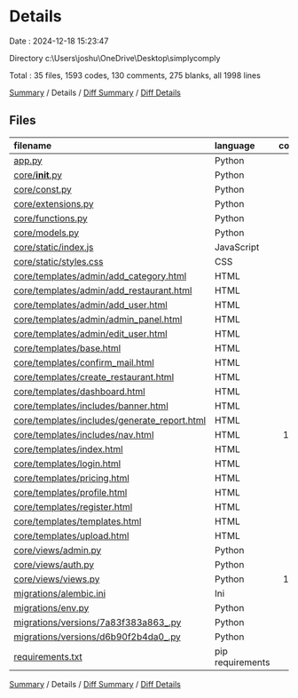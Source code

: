 # Details

Date : 2024-12-18 15:23:47

Directory c:\\Users\\joshu\\OneDrive\\Desktop\\simplycomply

Total : 35 files,  1593 codes, 130 comments, 275 blanks, all 1998 lines

[Summary](results.md) / Details / [Diff Summary](diff.md) / [Diff Details](diff-details.md)

## Files
| filename | language | code | comment | blank | total |
| :--- | :--- | ---: | ---: | ---: | ---: |
| [app.py](/app.py) | Python | 4 | 0 | 1 | 5 |
| [core/__init__.py](/core/__init__.py) | Python | 45 | 15 | 20 | 80 |
| [core/const.py](/core/const.py) | Python | 12 | 0 | 0 | 12 |
| [core/extensions.py](/core/extensions.py) | Python | 4 | 0 | 1 | 5 |
| [core/functions.py](/core/functions.py) | Python | 45 | 3 | 6 | 54 |
| [core/models.py](/core/models.py) | Python | 98 | 6 | 18 | 122 |
| [core/static/index.js](/core/static/index.js) | JavaScript | 39 | 6 | 7 | 52 |
| [core/static/styles.css](/core/static/styles.css) | CSS | 13 | 2 | 2 | 17 |
| [core/templates/admin/add_category.html](/core/templates/admin/add_category.html) | HTML | 15 | 0 | 3 | 18 |
| [core/templates/admin/add_restaurant.html](/core/templates/admin/add_restaurant.html) | HTML | 28 | 0 | 3 | 31 |
| [core/templates/admin/add_user.html](/core/templates/admin/add_user.html) | HTML | 50 | 0 | 5 | 55 |
| [core/templates/admin/admin_panel.html](/core/templates/admin/admin_panel.html) | HTML | 73 | 2 | 7 | 82 |
| [core/templates/admin/edit_user.html](/core/templates/admin/edit_user.html) | HTML | 46 | 0 | 4 | 50 |
| [core/templates/base.html](/core/templates/base.html) | HTML | 81 | 1 | 2 | 84 |
| [core/templates/confirm_mail.html](/core/templates/confirm_mail.html) | HTML | 15 | 0 | 1 | 16 |
| [core/templates/create_restaurant.html](/core/templates/create_restaurant.html) | HTML | 25 | 0 | 1 | 26 |
| [core/templates/dashboard.html](/core/templates/dashboard.html) | HTML | 30 | 2 | 3 | 35 |
| [core/templates/includes/banner.html](/core/templates/includes/banner.html) | HTML | 15 | 1 | 2 | 18 |
| [core/templates/includes/generate_report.html](/core/templates/includes/generate_report.html) | HTML | 40 | 0 | 4 | 44 |
| [core/templates/includes/nav.html](/core/templates/includes/nav.html) | HTML | 104 | 0 | 1 | 105 |
| [core/templates/index.html](/core/templates/index.html) | HTML | 2 | 0 | 1 | 3 |
| [core/templates/login.html](/core/templates/login.html) | HTML | 52 | 4 | 4 | 60 |
| [core/templates/pricing.html](/core/templates/pricing.html) | HTML | 79 | 3 | 4 | 86 |
| [core/templates/profile.html](/core/templates/profile.html) | HTML | 22 | 0 | 5 | 27 |
| [core/templates/register.html](/core/templates/register.html) | HTML | 49 | 7 | 6 | 62 |
| [core/templates/templates.html](/core/templates/templates.html) | HTML | 4 | 0 | 1 | 5 |
| [core/templates/upload.html](/core/templates/upload.html) | HTML | 47 | 0 | 0 | 47 |
| [core/views/admin.py](/core/views/admin.py) | Python | 94 | 15 | 21 | 130 |
| [core/views/auth.py](/core/views/auth.py) | Python | 69 | 5 | 16 | 90 |
| [core/views/views.py](/core/views/views.py) | Python | 199 | 31 | 61 | 291 |
| [migrations/alembic.ini](/migrations/alembic.ini) | Ini | 38 | 0 | 13 | 51 |
| [migrations/env.py](/migrations/env.py) | Python | 66 | 17 | 31 | 114 |
| [migrations/versions/7a83f383a863_.py](/migrations/versions/7a83f383a863_.py) | Python | 37 | 5 | 11 | 53 |
| [migrations/versions/d6b90f2b4da0_.py](/migrations/versions/d6b90f2b4da0_.py) | Python | 26 | 5 | 9 | 40 |
| [requirements.txt](/requirements.txt) | pip requirements | 27 | 0 | 1 | 28 |

[Summary](results.md) / Details / [Diff Summary](diff.md) / [Diff Details](diff-details.md)